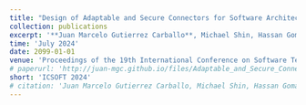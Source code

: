 ```yaml
---
title: "Design of Adaptable and Secure Connectors for Software Architectures"
collection: publications
excerpt: '**Juan Marcelo Gutierrez Carballo**, Michael Shin, Hassan Gomaa'
time: 'July 2024'
date: 2099-01-01
venue: 'Proceedings of the 19th International Conference on Software Technologies'
# paperurl: 'http://juan-mgc.github.io/files/Adaptable_and_Secure_Connectors_for_Software_Architectures.pdf'
short: 'ICSOFT 2024'
# citation: 'Juan Marcelo Gutierrez Carballo, Michael Shin, Hassan Gomaa'
---
```

